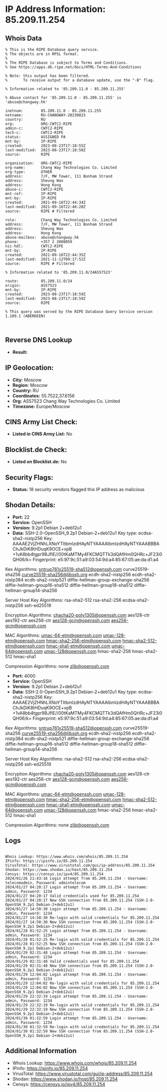 # IP Address Information: 85.209.11.254

## Whois Data
```
% This is the RIPE Database query service.
% The objects are in RPSL format.
%
% The RIPE Database is subject to Terms and Conditions.
% See https://apps.db.ripe.net/docs/HTML-Terms-And-Conditions

% Note: this output has been filtered.
%       To receive output for a database update, use the "-B" flag.

% Information related to '85.209.11.0 - 85.209.11.255'

% Abuse contact for '85.209.11.0 - 85.209.11.255' is 'abuse@changway.hk'

inetnum:        85.209.11.0 - 85.209.11.255
netname:        RU-CHANGWAY-20230823
country:        RU
org:            ORG-CWTC2-RIPE
admin-c:        CWTC2-RIPE
tech-c:         CWTC2-RIPE
status:         ASSIGNED PA
mnt-by:         IP-RIPE
created:        2023-08-23T17:18:55Z
last-modified:  2023-08-23T17:18:58Z
source:         RIPE

organisation:   ORG-CWTC2-RIPE
org-name:       Chang Way Technologies Co. Limited
org-type:       OTHER
address:        7/F, MW Tower, 111 Bonham Strand
address:        Sheung Wan
address:        Hong Kong
abuse-c:        CWTC2-RIPE
mnt-ref:        IP-RIPE
mnt-by:         IP-RIPE
created:        2021-09-16T22:44:34Z
last-modified:  2021-09-16T22:46:20Z
source:         RIPE # Filtered

role:           Chang Way Technologies Co. Limited
address:        7/F, MW Tower, 111 Bonham Strand
address:        Sheung Wan
address:        Hong Kong
abuse-mailbox:  abuse@changway.hk
phone:          +357 2 2008059
nic-hdl:        CWTC2-RIPE
mnt-by:         IP-RIPE
created:        2021-09-16T22:44:35Z
last-modified:  2021-11-12T09:17:52Z
source:         RIPE # Filtered

% Information related to '85.209.11.0/24AS57523'

route:          85.209.11.0/24
origin:         AS57523
mnt-by:         IP-RIPE
created:        2023-08-23T17:18:59Z
last-modified:  2023-08-23T17:18:59Z
source:         RIPE

% This query was served by the RIPE Database Query Service version 1.109.1 (ABERDEEN)



```
## Reverse DNS Lookup
- **Result:** 

## IP Geolocation:
- **City:** Moscow
- **Region:** Moscow
- **Country:** RU
- **Coordinates:** 55.7522,37.6156
- **Org:** AS57523 Chang Way Technologies Co. Limited
- **Timezone:** Europe/Moscow

## CINS Army List Check:
- **Listed in CINS Army List:** 
No

## Blocklist.de Check:
- **Listed on Blocklist.de:** 
No

## Security Flags:
- **Status:** 18 security vendors flagged this IP address as malicious

## Shodan Details:
- **Port:** 22
- **Service:** OpenSSH
- **Version:** 9.2p1 Debian 2+deb12u1
- **Data:** SSH-2.0-OpenSSH_9.2p1 Debian-2+deb12u1
Key type: ecdsa-sha2-nistp256
Key: AAAAE2VjZHNhLXNoYTItbmlzdHAyNTYAAAAIbmlzdHAyNTYAAABBBAChJkDiK8tHDuqK9OCE+vpB
+1vA8bb4tgpr9BJfIE//00tKaMTMy4FKCMQTTk3dQAfHm0QHRc+JF23i0QH06/k=
Fingerprint: e5:97:9c:51:a9:03:54:9d:a4:85:67:05:ae:da:d1:a4

Kex Algorithms:
	sntrup761x25519-sha512@openssh.com
	curve25519-sha256
	curve25519-sha256@libssh.org
	ecdh-sha2-nistp256
	ecdh-sha2-nistp384
	ecdh-sha2-nistp521
	diffie-hellman-group-exchange-sha256
	diffie-hellman-group16-sha512
	diffie-hellman-group18-sha512
	diffie-hellman-group14-sha256

Server Host Key Algorithms:
	rsa-sha2-512
	rsa-sha2-256
	ecdsa-sha2-nistp256
	ssh-ed25519

Encryption Algorithms:
	chacha20-poly1305@openssh.com
	aes128-ctr
	aes192-ctr
	aes256-ctr
	aes128-gcm@openssh.com
	aes256-gcm@openssh.com

MAC Algorithms:
	umac-64-etm@openssh.com
	umac-128-etm@openssh.com
	hmac-sha2-256-etm@openssh.com
	hmac-sha2-512-etm@openssh.com
	hmac-sha1-etm@openssh.com
	umac-64@openssh.com
	umac-128@openssh.com
	hmac-sha2-256
	hmac-sha2-512
	hmac-sha1

Compression Algorithms:
	none
	zlib@openssh.com


- **Port:** 4000
- **Service:** OpenSSH
- **Version:** 9.2p1 Debian 2+deb12u1
- **Data:** SSH-2.0-OpenSSH_9.2p1 Debian-2+deb12u1
Key type: ecdsa-sha2-nistp256
Key: AAAAE2VjZHNhLXNoYTItbmlzdHAyNTYAAAAIbmlzdHAyNTYAAABBBAChJkDiK8tHDuqK9OCE+vpB
+1vA8bb4tgpr9BJfIE//00tKaMTMy4FKCMQTTk3dQAfHm0QHRc+JF23i0QH06/k=
Fingerprint: e5:97:9c:51:a9:03:54:9d:a4:85:67:05:ae:da:d1:a4

Kex Algorithms:
	sntrup761x25519-sha512@openssh.com
	curve25519-sha256
	curve25519-sha256@libssh.org
	ecdh-sha2-nistp256
	ecdh-sha2-nistp384
	ecdh-sha2-nistp521
	diffie-hellman-group-exchange-sha256
	diffie-hellman-group16-sha512
	diffie-hellman-group18-sha512
	diffie-hellman-group14-sha256

Server Host Key Algorithms:
	rsa-sha2-512
	rsa-sha2-256
	ecdsa-sha2-nistp256
	ssh-ed25519

Encryption Algorithms:
	chacha20-poly1305@openssh.com
	aes128-ctr
	aes192-ctr
	aes256-ctr
	aes128-gcm@openssh.com
	aes256-gcm@openssh.com

MAC Algorithms:
	umac-64-etm@openssh.com
	umac-128-etm@openssh.com
	hmac-sha2-256-etm@openssh.com
	hmac-sha2-512-etm@openssh.com
	hmac-sha1-etm@openssh.com
	umac-64@openssh.com
	umac-128@openssh.com
	hmac-sha2-256
	hmac-sha2-512
	hmac-sha1

Compression Algorithms:
	none
	zlib@openssh.com


## Logs
```

Whois Lookup: https://www.whois.com/whois/85.209.11.254
IPinfo: https://ipinfo.io/85.209.11.254
VirusTotal: https://www.virustotal.com/gui/ip-address/85.209.11.254
Shodan: https://www.shodan.io/host/85.209.11.254
Censys: https://censys.io/ipv4/85.209.11.254
2024/01/26 21:43:16 Login attempt from 85.209.11.254 - Username: telecomadmin, Password: admintelecom
2024/01/27 04:20:17 Login attempt from 85.209.11.254 - Username: admin, Password: 1234
2024/01/27 04:20:17 Valid credentials used for 85.209.11.254
2024/01/27 04:20:17 New SSH connection from 85.209.11.254 (SSH-2.0-OpenSSH_9.2p1 Debian-2+deb12u1)
2024/01/27 14:58:30 Login attempt from 85.209.11.254 - Username: admin, Password: 1234
2024/01/27 14:58:30 Re-login with valid credentials for 85.209.11.254
2024/01/27 14:58:30 New SSH connection from 85.209.11.254 (SSH-2.0-OpenSSH_9.2p1 Debian-2+deb12u1)
2024/01/28 01:52:25 Login attempt from 85.209.11.254 - Username: admin, Password: 1234
2024/01/28 01:52:25 Re-login with valid credentials for 85.209.11.254
2024/01/28 01:52:25 New SSH connection from 85.209.11.254 (SSH-2.0-OpenSSH_9.2p1 Debian-2+deb12u1)
2024/01/29 02:31:48 Login attempt from 85.209.11.254 - Username: admin, Password: 1234
2024/01/29 02:31:48 Valid credentials used for 85.209.11.254
2024/01/29 02:31:48 New SSH connection from 85.209.11.254 (SSH-2.0-OpenSSH_9.2p1 Debian-2+deb12u1)
2024/01/29 12:04:02 Login attempt from 85.209.11.254 - Username: admin, Password: 1234
2024/01/29 12:04:02 Re-login with valid credentials for 85.209.11.254
2024/01/29 12:04:02 New SSH connection from 85.209.11.254 (SSH-2.0-OpenSSH_9.2p1 Debian-2+deb12u1)
2024/01/29 22:32:19 Login attempt from 85.209.11.254 - Username: admin, Password: 1234
2024/01/29 22:32:19 Re-login with valid credentials for 85.209.11.254
2024/01/29 22:32:19 New SSH connection from 85.209.11.254 (SSH-2.0-OpenSSH_9.2p1 Debian-2+deb12u1)
2024/01/30 01:32:59 Login attempt from 85.209.11.254 - Username: admin, Password: 1234
2024/01/30 01:32:59 Re-login with valid credentials for 85.209.11.254
2024/01/30 01:32:59 New SSH connection from 85.209.11.254 (SSH-2.0-OpenSSH_9.2p1 Debian-2+deb12u1)

```
## Additional Information
- Whois Lookup: https://www.whois.com/whois/85.209.11.254
- IPinfo: https://ipinfo.io/85.209.11.254
- VirusTotal: https://www.virustotal.com/gui/ip-address/85.209.11.254
- Shodan: https://www.shodan.io/host/85.209.11.254
- Censys: https://censys.io/ipv4/85.209.11.254

